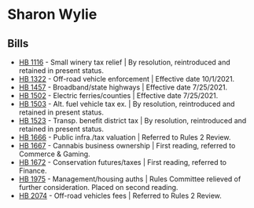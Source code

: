 # Sharon Wylie
## Bills
* [HB 1116](/bill/2021-22/hb/1116/) - Small winery tax relief | By resolution, reintroduced and retained in present status.
* [HB 1322](/bill/2021-22/hb/1322/) - Off-road vehicle enforcement | Effective date 10/1/2021.
* [HB 1457](/bill/2021-22/hb/1457/) - Broadband/state highways | Effective date 7/25/2021.
* [HB 1502](/bill/2021-22/hb/1502/) - Electric ferries/counties | Effective date 7/25/2021.
* [HB 1503](/bill/2021-22/hb/1503/) - Alt. fuel vehicle tax ex. | By resolution, reintroduced and retained in present status.
* [HB 1523](/bill/2021-22/hb/1523/) - Transp. benefit district tax | By resolution, reintroduced and retained in present status.
* [HB 1666](/bill/2021-22/hb/1666/) - Public infra./tax valuation | Referred to Rules 2 Review.
* [HB 1667](/bill/2021-22/hb/1667/) - Cannabis business ownership | First reading, referred to Commerce & Gaming.
* [HB 1672](/bill/2021-22/hb/1672/) - Conservation futures/taxes | First reading, referred to Finance.
* [HB 1975](/bill/2021-22/hb/1975/) - Management/housing auths | Rules Committee relieved of further consideration.  Placed on second reading.
* [HB 2074](/bill/2021-22/hb/2074/) - Off-road vehicles fees | Referred to Rules 2 Review.
